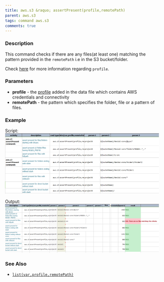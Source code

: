 ```yaml
---
title: aws.s3 &raquo; assertPresent(profile,remotePath)
parent: aws.s3
tags: command aws.s3
comments: true
---
```


### Description
This command checks if there are any files(at least one) matching the pattern provided in the `remotePath` i.e in the 
S3 bucket/folder.

Check [here](index#s3profile) for more information regarding `profile`.


### Parameters
- **profile** \- the [profile](index#s3profile) added in the data file which contains AWS credentials and connectivity
- **remotePath** \- the pattern which specifies the folder, file or a pattern of files.


### Example
Script:<br/>
![](image/assertPresent_01.png)

Output:<br/>
![](image/assertPresent_02.png)

### See Also
- [`list(var,profile,remotePath)`](list(var,profile,remotePath))
